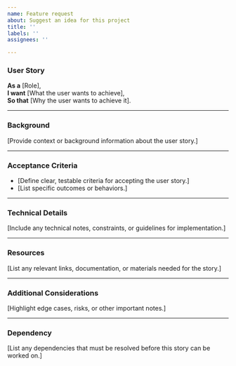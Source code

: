 ```yaml
---
name: Feature request
about: Suggest an idea for this project
title: ''
labels: ''
assignees: ''

---
```


### **User Story**

**As a** [Role],  
**I want** [What the user wants to achieve],  
**So that** [Why the user wants to achieve it].

---

### **Background**

[Provide context or background information about the user story.]

---

### **Acceptance Criteria**

- [Define clear, testable criteria for accepting the user story.]
- [List specific outcomes or behaviors.]

---

### **Technical Details**

[Include any technical notes, constraints, or guidelines for implementation.]

---

### **Resources**

[List any relevant links, documentation, or materials needed for the story.]

---

### **Additional Considerations**

[Highlight edge cases, risks, or other important notes.]

---

### **Dependency**

[List any dependencies that must be resolved before this story can be worked on.]
